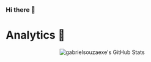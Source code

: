 ### Hi there 🐉

# Analytics 🔬

<p align="center">
  <img  alt="gabrielsouzaexe's GitHub Stats" src="https://awesome-github-stats.azurewebsites.net/user-stats/gabrielsouzaexe?cardType=octocat&theme=radical&Border=FFC6CC" />
</p>
